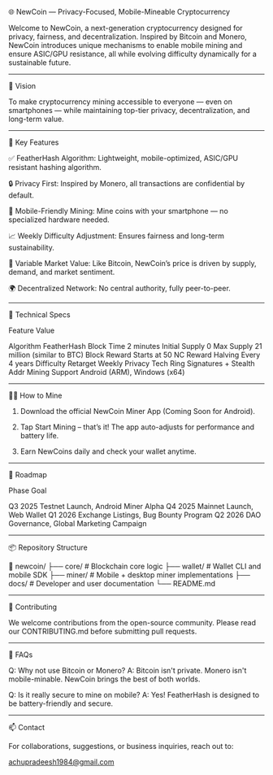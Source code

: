 🌐 NewCoin — Privacy-Focused, Mobile-Mineable Cryptocurrency

Welcome to NewCoin, a next-generation cryptocurrency designed for privacy, fairness, and decentralization. Inspired by Bitcoin and Monero, NewCoin introduces unique mechanisms to enable mobile mining and ensure ASIC/GPU resistance, all while evolving difficulty dynamically for a sustainable future.


---

🚀 Vision

To make cryptocurrency mining accessible to everyone — even on smartphones — while maintaining top-tier privacy, decentralization, and long-term value.


---

🧠 Key Features

✅ FeatherHash Algorithm: Lightweight, mobile-optimized, ASIC/GPU resistant hashing algorithm.

🔒 Privacy First: Inspired by Monero, all transactions are confidential by default.

📱 Mobile-Friendly Mining: Mine coins with your smartphone — no specialized hardware needed.

📈 Weekly Difficulty Adjustment: Ensures fairness and long-term sustainability.

💱 Variable Market Value: Like Bitcoin, NewCoin’s price is driven by supply, demand, and market sentiment.

🌍 Decentralized Network: No central authority, fully peer-to-peer.



---

🔧 Technical Specs

Feature	Value

Algorithm	FeatherHash
Block Time	2 minutes
Initial Supply	0
Max Supply	21 million (similar to BTC)
Block Reward	Starts at 50 NC
Reward Halving	Every 4 years
Difficulty Retarget	Weekly
Privacy Tech	Ring Signatures + Stealth Addr
Mining Support	Android (ARM), Windows (x64)



---

🧑‍💻 How to Mine

1. Download the official NewCoin Miner App (Coming Soon for Android).


2. Tap Start Mining – that’s it! The app auto-adjusts for performance and battery life.


3. Earn NewCoins daily and check your wallet anytime.




---

📜 Roadmap

Phase	Goal

Q3 2025	Testnet Launch, Android Miner Alpha
Q4 2025	Mainnet Launch, Web Wallet
Q1 2026	Exchange Listings, Bug Bounty Program
Q2 2026	DAO Governance, Global Marketing Campaign



---

📦 Repository Structure

📂 newcoin/
 ├── core/             # Blockchain core logic
 ├── wallet/           # Wallet CLI and mobile SDK
 ├── miner/            # Mobile + desktop miner implementations
 ├── docs/             # Developer and user documentation
 └── README.md


---

🤝 Contributing

We welcome contributions from the open-source community. Please read our CONTRIBUTING.md before submitting pull requests.


---

🙋 FAQs

Q: Why not use Bitcoin or Monero?
A: Bitcoin isn't private. Monero isn't mobile-minable. NewCoin brings the best of both worlds.

Q: Is it really secure to mine on mobile?
A: Yes! FeatherHash is designed to be battery-friendly and secure.


---

📫 Contact

For collaborations, suggestions, or business inquiries, reach out to:

achupradeesh1984@gmail.com